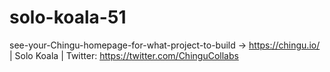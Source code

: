# solo-koala-51
see-your-Chingu-homepage-for-what-project-to-build -> https://chingu.io/ | Solo Koala | Twitter: https://twitter.com/ChinguCollabs

